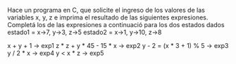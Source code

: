 Hace un programa en C, que solicite el ingreso de los valores de las variables x, y, z e imprima el resultado de las siguientes expresiones. Completá los de las expresiones a continuació para los dos estados dados
estado1 = x->7, y->3, z->5
estado2 = x->1, y->10, z->8

x + y + 1 -> exp1
z * z + y * 45 - 15 * x -> exp2
y - 2 = (x * 3 + 1) % 5 -> exp3
y / 2 * x -> exp4
y < x * z -> exp5
